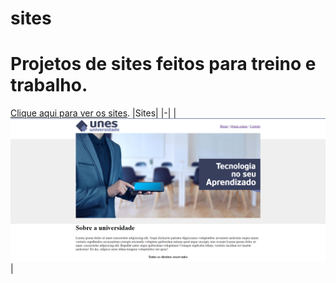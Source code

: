 # sites
# Projetos de sites feitos para treino e trabalho.
[Clique aqui para ver os sites](https://paulodslima.github.io/sites/).
|Sites|
|-|
|[![Imagem universidade unes](imagens/universidade_unes.png)](https://paulodslima.github.io/sites/universidade_unes/index.html)|

